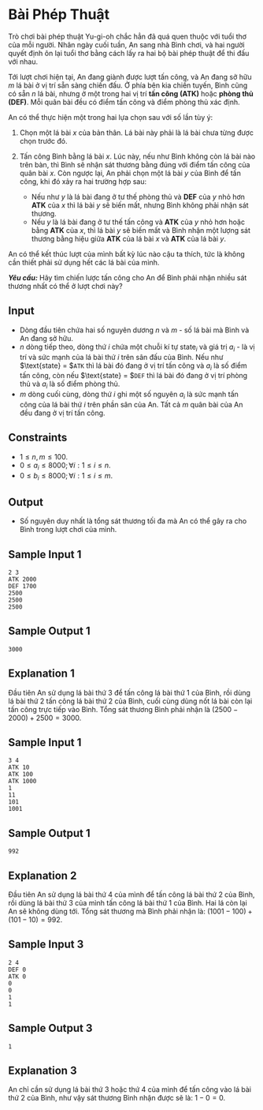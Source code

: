 # Bài Phép Thuật

Trò chơi bài phép thuật Yu-gi-oh chắc hẳn đã quá quen thuộc với tuổi thơ của mỗi người. Nhân ngày cuối tuần, An sang nhà Bình chơi, và hai người quyết định ôn lại tuổi thơ bằng cách lấy ra hai bộ bài phép thuật để thi đấu với nhau. 

Tới lượt chơi hiện tại, An đang giành được lượt tấn công, và An đang sở hữu $m$ lá bài ở vị trí sẵn sàng chiến đấu. Ở phía bên kia chiến tuyến, Bình cũng có sẵn $n$ lá bài, nhưng ở một trong hai vị trí **tấn công (ATK)** hoặc **phòng thủ (DEF)**. Mỗi quân bài đều có điểm tấn công và điểm phòng thủ xác định.

An có thể thực hiện một trong hai lựa chọn sau với số lần tùy ý:

1. Chọn một lá bài $x$ của bản thân. Lá bài này phải là lá bài chưa từng được chọn trước đó.
2. Tấn công Bình bằng lá bài $x$. Lúc này, nếu như Bình không còn lá bài nào trên bàn, thì Bình sẽ nhận sát thương bằng đúng với điểm tấn công của quân bài $x$. Còn ngược lại, An phải chọn một lá bài $y$ của Bình để tấn công, khi đó xảy ra hai trường hợp sau:
    
    - Nếu như $y$ là lá bài đang ở tư thế phòng thủ và **DEF** của $y$ nhỏ hơn **ATK** của $x$ thì lá bài $y$ sẽ biến mất, nhưng Bình không phải nhận sát thương. 
    - Nếu $y$ là lá bài đang ở tư thế tấn công và **ATK** của $y$ nhỏ hơn hoặc bằng **ATK** của $x,$ thì lá bài $y$ sẽ biến mất và Bình nhận một lượng sát thương bằng hiệu giữa **ATK** của lá bài $x$ và **ATK** của lá bài $y$.

An có thể kết thúc lượt của mình bất kỳ lúc nào cậu ta thích, tức là không cần thiết phải sử dụng hết các lá bài của mình.

***Yêu cầu:*** Hãy tìm chiến lược tấn công cho An để Bình phải nhận nhiều sát thương nhất có thể ở lượt chơi này?

## Input

- Dòng đầu tiên chứa hai số nguyên dương $n$ và $m$ - số lá bài mà Bình và An đang sở hữu.
- $n$ dòng tiếp theo, dòng thứ $i$ chứa một chuỗi kí tự $\text{state}_i$ và giá trị $a_i$ - là vị trí và sức mạnh của lá bài thứ $i$ trên sân đấu của Bình. Nếu như $\text{state} = $`ATK` thì lá bài đó đang ở vị trí tấn công và $a_i$ là số điểm tấn công, còn nếu $\text{state} = $`DEF` thì lá bài đó đang ở vị trí phòng thủ và $a_i$ là số điểm phòng thủ.
- $m$ dòng cuối cùng, dòng thứ $i$ ghi một số nguyên $a_i$ là sức mạnh tấn công của lá bài thứ $i$ trên phần sân của An. Tất cả $m$ quân bài của An đều đang ở vị trí tấn công.

## Constraints

- $1 \le n, m \le 100$.
- $0 \le a_i \le 8000; \forall i: 1 \le i \le n$.
- $0 \le b_i \le 8000; \forall i: 1 \le i \le m$.

## Output

- Số nguyên duy nhất là tổng sát thương tối đa mà An có thể gây ra cho Bình trong lượt chơi của mình.

## Sample Input 1

```
2 3
ATK 2000
DEF 1700
2500
2500
2500
```

## Sample Output 1

```
3000
```

## Explanation 1

Đầu tiên An sử dụng lá bài thứ $3$ để tấn công lá bài thứ $1$ của Bình, rồi dùng lá bài thứ $2$ tấn công lá bài thứ $2$ của Bình, cuối cùng dùng nốt lá bài còn lại tấn công trực tiếp vào Bình. Tổng sát thương Bình phải nhận là $(2500 - 2000) + 2500 = 3000$.

## Sample Input 1

```
3 4
ATK 10
ATK 100
ATK 1000
1
11
101
1001
```

## Sample Output 1

```
992
```

## Explanation 2

Đầu tiên An sử dụng lá bài thứ $4$ của mình để tấn công lá bài thứ $2$ của Bình, rồi dùng lá bài thứ $3$ của mình tấn công lá bài thứ $1$ của Bình. Hai lá còn lại An sẽ không dùng tới. Tổng sát thương mà Bình phải nhận là: $(1001 - 100) + (101 - 10) = 992$.

## Sample Input 3

```
2 4
DEF 0
ATK 0
0
0
1
1
```

## Sample Output 3

```
1
```

## Explanation 3

An chỉ cần sử dụng lá bài thứ $3$ hoặc thứ $4$ của mình để tấn công vào lá bài thứ $2$ của Bình, như vậy sát thương Bình nhận được sẽ là: $1 - 0 = 0$.
